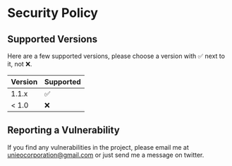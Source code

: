 # Security Policy

## Supported Versions

Here are a few supported versions, please choose a version with :white_check_mark: 
next to it, not :x:.

| Version | Supported          |
| ------- | ------------------ |
| 1.1.x   | :white_check_mark: |
| < 1.0   | :x:                |

## Reporting a Vulnerability

If you find any vulnerabilities in the project, please email me at unieocorporation@gmail.com
or just send me a message on twitter.
